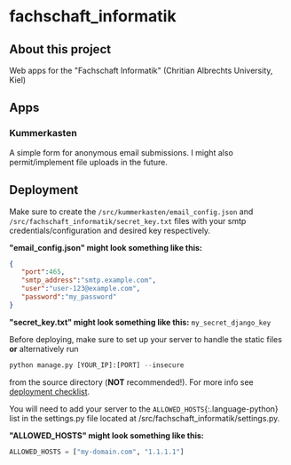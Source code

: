 # fachschaft_informatik
## About this project
Web apps for the "Fachschaft Informatik" (Chritian Albrechts University, Kiel)

## Apps
### Kummerkasten
A simple form for anonymous email submissions. I might also permit/implement file uploads in the future.

## Deployment
Make sure to create the `/src/kummerkasten/email_config.json` and `/src/fachschaft_informatik/secret_key.txt` files with your smtp credentials/configuration and desired key respectively.

**"email_config.json" might look something like this:**
```json
{
   "port":465,
   "smtp_address":"smtp.example.com",
   "user":"user-123@example.com",
   "password":"my_password"
}
```

**"secret_key.txt" might look something like this:**
`my_secret_django_key`

Before deploying, make sure to set up your server to handle the static files **or** alternatively run 
```python 
python manage.py [YOUR_IP]:[PORT] --insecure
```
from the source directory (**NOT** recommended!). For more info see [deployment checklist](https://docs.djangoproject.com/en/4.1/howto/deployment/checklist/).

You will need to add your server to the `ALLOWED_HOSTS`{:.language-python} list in the settings.py file located at /src/fachschaft_informatik/settings.py.

**"ALLOWED_HOSTS" might look something like this:**
```python
ALLOWED_HOSTS = ["my-domain.com", "1.1.1.1"]
```
